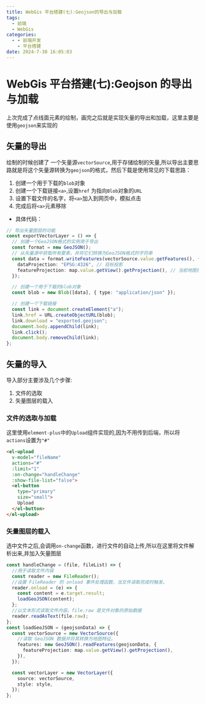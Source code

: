 ```yaml
---
title: WebGis 平台搭建(七):Geojson的导出与加载
tags:
  - 前端
  - WebGis
categories:
  - - 前端开发
    - 平台搭建
date: 2024-7-30 16:05:03
---
```


<!-- @format -->

# WebGis 平台搭建(七):Geojson 的导出与加载

上次完成了点线面元素的绘制，画完之后就是实现矢量的导出和加载，这里主要是使用`geojson`来实现的

## 矢量的导出

绘制的时候创建了 一个矢量源`vectorSource`,用于存储绘制的矢量,所以导出主要思路就是将这个矢量源转换为`geojson`的格式，然后下载是使用常见的下载思路：

1. 创建一个用于下载的`blob`对象
2. 创建一个下载链接`<a>`,设置`href` 为指向`Blob`对象的`URL`
3. 设置下载文件的名字，将`<a>`加入到网页中，模拟点击
4. 完成后将`<a>`元素移除

- 具体代码：

```ts
// 导出矢量图层的功能
const exportVectorLayer = () => {
  // 创建一个GeoJSON格式的实例用于导出
  const format = new GeoJSON();
  // 从矢量源中获取所有要素，并将它们转换为GeoJSON格式的字符串
  const data = format.writeFeatures(vectorSource.value.getFeatures(), {
    dataProjection: "EPSG:4326", // 目标投影
    featureProjection: map.value.getView().getProjection(), // 当前地图投影
  });

  // 创建一个用于下载的blob对象
  const blob = new Blob([data], { type: "application/json" });

  // 创建一个下载链接
  const link = document.createElement("a");
  link.href = URL.createObjectURL(blob);
  link.download = "exported.geojson";
  document.body.appendChild(link);
  link.click();
  document.body.removeChild(link);
};
```

## 矢量的导入

导入部分主要涉及几个步骤:

1. 文件的选取
2. 矢量图层的载入

### 文件的选取与加载

这里使用`element-plus`中的`Upload`组件实现的,因为不用传到后端，所以将`actions`设置为`"#"`

```html
<el-upload
  v-model="fileName"
  actions="#"
  :limit="1"
  :on-change="handleChange"
  :show-file-list="false">
  <el-button
    type="primary"
    size="small">
    Upload
  </el-button>
</el-upload>
```

### 矢量图层的载入

选中文件之后,会调用`on-change`函数，进行文件的自动上传,所以在这里将文件解析出来,并加入矢量图层

```ts
const handleChange = (file, fileList) => {
  //用于读取文件内容
  const reader = new FileReader();
  //设置 FileReader 的 onload 事件处理函数，当文件读取完成时触发。
  reader.onload = (e) => {
    const content = e.target.result;
    loadGeoJSON(content);
  };
  //以文本形式读取文件内容。file.raw 是文件对象的原始数据
  reader.readAsText(file.raw);
};
const loadGeoJSON = (geojsonData) => {
  const vectorSource = new VectorSource({
    //读取 GeoJSON 数据并将其转换为地图特征。
    features: new GeoJSON().readFeatures(geojsonData, {
      featureProjection: map.value.getView().getProjection(),
    }),
  });

  const vectorLayer = new VectorLayer({
    source: vectorSource,
    style: style,
  });
};
```

<!-- @format -->
